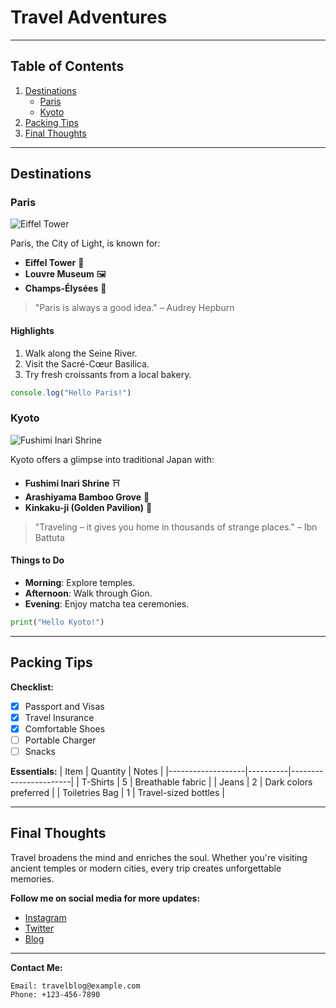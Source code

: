 # Travel Adventures

---

## Table of Contents

1. [Destinations](#destinations)
   - [Paris](#paris)
   - [Kyoto](#kyoto)
2. [Packing Tips](#packing-tips)
3. [Final Thoughts](#final-thoughts)

---

## Destinations

### Paris

![Eiffel Tower](https://upload.wikimedia.org/wikipedia/commons/thumb/8/85/Tour_Eiffel_Wikimedia_Commons_%28cropped%29.jpg/800px-Tour_Eiffel_Wikimedia_Commons_%28cropped%29.jpg)

Paris, the City of Light, is known for:

- **Eiffel Tower** 🗼
- **Louvre Museum** 🖼️
- **Champs-Élysées** 🌳

> "Paris is always a good idea." – Audrey Hepburn

#### Highlights

1. Walk along the Seine River.
2. Visit the Sacré-Cœur Basilica.
3. Try fresh croissants from a local bakery.

```js
console.log("Hello Paris!")
```

### Kyoto

![Fushimi Inari Shrine](https://upload.wikimedia.org/wikipedia/commons/0/0e/Torii_path_with_lantern_at_Fushimi_Inari_Taisha_Shrine%2C_Kyoto%2C_Japan.jpg)

Kyoto offers a glimpse into traditional Japan with:

- **Fushimi Inari Shrine** ⛩️
- **Arashiyama Bamboo Grove** 🎋
- **Kinkaku-ji (Golden Pavilion)** 🏯

> "Traveling – it gives you home in thousands of strange places." – Ibn Battuta

#### Things to Do

- **Morning**: Explore temples.
- **Afternoon**: Walk through Gion.
- **Evening**: Enjoy matcha tea ceremonies.

```py
print("Hello Kyoto!")
```

---

## Packing Tips

**Checklist:**

- [x] Passport and Visas
- [x] Travel Insurance
- [x] Comfortable Shoes
- [ ] Portable Charger
- [ ] Snacks

**Essentials:**
| Item | Quantity | Notes |
|-------------------|----------|-----------------------|
| T-Shirts | 5 | Breathable fabric |
| Jeans | 2 | Dark colors preferred |
| Toiletries Bag | 1 | Travel-sized bottles |

---

## Final Thoughts

Travel broadens the mind and enriches the soul. Whether you're visiting ancient temples or modern cities, every trip creates unforgettable memories.

**Follow me on social media for more updates:**

- [Instagram](https://instagram.com/example)
- [Twitter](https://twitter.com/example)
- [Blog](https://example.com)

---

**Contact Me:**

```
Email: travelblog@example.com
Phone: +123-456-7890
```
